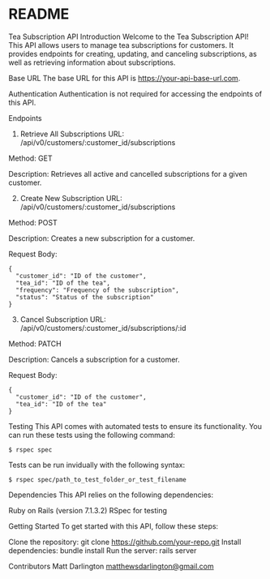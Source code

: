 # README

Tea Subscription API
Introduction
Welcome to the Tea Subscription API! This API allows users to manage tea subscriptions for customers. It provides endpoints for creating, updating, and canceling subscriptions, as well as retrieving information about subscriptions.

Base URL
The base URL for this API is https://your-api-base-url.com.

Authentication
Authentication is not required for accessing the endpoints of this API.

Endpoints
1. Retrieve All Subscriptions
URL: /api/v0/customers/:customer_id/subscriptions

Method: GET

Description: Retrieves all active and cancelled subscriptions for a given customer.

2. Create New Subscription
URL: /api/v0/customers/:customer_id/subscriptions

Method: POST

Description: Creates a new subscription for a customer.

Request Body:

```
{
  "customer_id": "ID of the customer",
  "tea_id": "ID of the tea",
  "frequency": "Frequency of the subscription",
  "status": "Status of the subscription"
}
```

3. Cancel Subscription
URL: /api/v0/customers/:customer_id/subscriptions/:id

Method: PATCH

Description: Cancels a subscription for a customer.

Request Body:

```
{
  "customer_id": "ID of the customer",
  "tea_id": "ID of the tea"
}
```

Testing
This API comes with automated tests to ensure its functionality. You can run these tests using the following command:
```
$ rspec spec
```
Tests can be run invidually with the following syntax:

```
$ rspec spec/path_to_test_folder_or_test_filename
```

Dependencies
This API relies on the following dependencies:

Ruby on Rails (version 7.1.3.2)
RSpec for testing

Getting Started
To get started with this API, follow these steps:

Clone the repository: git clone https://github.com/your-repo.git
Install dependencies: bundle install
Run the server: rails server


Contributors
Matt Darlington
matthewsdarlington@gmail.com


